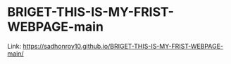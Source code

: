 # BRIGET-THIS-IS-MY-FRIST-WEBPAGE-main
Link: https://sadhonroy10.github.io/BRIGET-THIS-IS-MY-FRIST-WEBPAGE-main/
